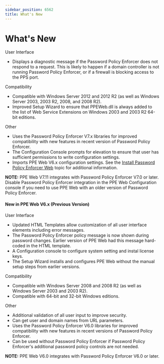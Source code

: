 ```yaml
---
sidebar_position: 6562
title: What's New
---
```


# What's New

User Interface

* Displays a diagnostic message if the Password Policy Enforcer does not respond to a request. This is likely to happen if a domain controller is not running Password Policy Enforcer, or if a firewall is blocking access to the PPS port.

Compatibility

* Compatible with Windows Server 2012 and 2012 R2 (as well as Windows Server 2003, 2003 R2, 2008, and 2008 R2).
* Improved Setup Wizard to ensure that PPEWeb.dll is always added to the list of Web Service Extensions on Windows 2003 and 2003 R2 64-bit editions.

Other

* Uses the Password Policy Enforcer V7.x libraries for improved compatibility with new features in recent version of Password Policy Enforcer.
* The Configuration Console prompts for elevation to ensure that user has sufficient permissions to write configuration settings.
* Imports PPE Web V6.x configuration settings. See the [Install Password Policy Enforcer Web](../Install/InstallationWeb#_bookmark6 "Upgrading from PPW/Web V6.x") topic for additional information.

**NOTE:** PPE Web V7.11 integrates with Password Policy Enforcer V7.0 or later. Disable Password Policy Enforcer integration in the PPE Web Configuration console if you need to use PPE Web with an older version of Password Policy Enforcer.

#### New in PPE Web V6.x (Previous Version)

User Interface

* Updated HTML Templates allow customization of all user interface elements including error messages.
* The Password Policy Enforcer policy message is now shown during password changes. Earlier version of PPE Web had this message hard-coded in the HTML template.
* A Configuration console to configure system setting and instal license keys.
* The Setup Wizard installs and configures PPE Web without the manual setup steps from earlier versions.

Compatibility

* Compatible with Windows Server 2008 and 2008 R2 (as well as Windows Server 2003 and 2003 R2).
* Compatible with 64-bit and 32-bit Windows editions.

Other

* Additional validation of all user input to improve security.
* Can get user and domain names from URL parameters.
* Uses the Password Policy Enforcer V6.0 libraries for improved compatibility with new features in recent versions of Password Policy Enforcer.
* Can be used without Password Policy Enforcer if Password Policy Enforcer's additional password policy controls are not needed.

**NOTE:** PPE Web V6.0 integrates with Password Policy Enforcer V6.0 or later.